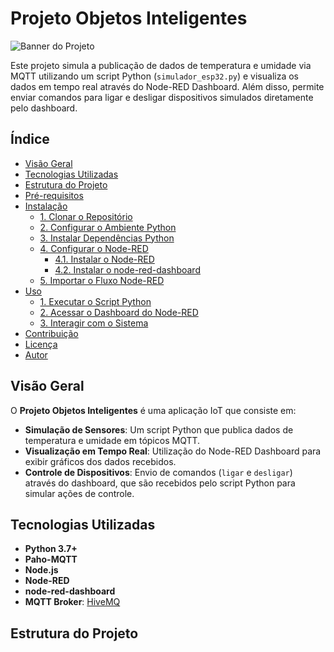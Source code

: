 # Projeto Objetos Inteligentes

![Banner do Projeto](https://i.imgur.com/qvQmnEu.png)

Este projeto simula a publicação de dados de temperatura e umidade via MQTT utilizando um script Python (`simulador_esp32.py`) e visualiza os dados em tempo real através do Node-RED Dashboard. Além disso, permite enviar comandos para ligar e desligar dispositivos simulados diretamente pelo dashboard.

## Índice

- [Visão Geral](#visão-geral)
- [Tecnologias Utilizadas](#tecnologias-utilizadas)
- [Estrutura do Projeto](#estrutura-do-projeto)
- [Pré-requisitos](#pré-requisitos)
- [Instalação](#instalação)
  - [1. Clonar o Repositório](#1-clonar-o-repositório)
  - [2. Configurar o Ambiente Python](#2-configurar-o-ambiente-python)
  - [3. Instalar Dependências Python](#3-instalar-dependências-python)
  - [4. Configurar o Node-RED](#4-configurar-o-node-red)
    - [4.1. Instalar o Node-RED](#41-instalar-o-node-red)
    - [4.2. Instalar o node-red-dashboard](#42-instalar-o-node-red-dashboard)
  - [5. Importar o Fluxo Node-RED](#5-importar-o-fluxo-node-red)
- [Uso](#uso)
  - [1. Executar o Script Python](#1-executar-o-script-python)
  - [2. Acessar o Dashboard do Node-RED](#2-acessar-o-dashboard-do-node-red)
  - [3. Interagir com o Sistema](#3-interagir-com-o-sistema)
- [Contribuição](#contribuição)
- [Licença](#licença)
- [Autor](#autor)

## Visão Geral

O **Projeto Objetos Inteligentes** é uma aplicação IoT que consiste em:

- **Simulação de Sensores**: Um script Python que publica dados de temperatura e umidade em tópicos MQTT.
- **Visualização em Tempo Real**: Utilização do Node-RED Dashboard para exibir gráficos dos dados recebidos.
- **Controle de Dispositivos**: Envio de comandos (`ligar` e `desligar`) através do dashboard, que são recebidos pelo script Python para simular ações de controle.

## Tecnologias Utilizadas

- **Python 3.7+**
- **Paho-MQTT**
- **Node.js**
- **Node-RED**
- **node-red-dashboard**
- **MQTT Broker**: [HiveMQ](https://www.hivemq.com/)

## Estrutura do Projeto

